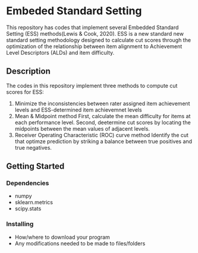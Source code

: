 # Embeded Standard Setting

This repository has codes that implement several Embedded Standard Setting (ESS) methods(Lewis & Cook, 2020). 
ESS is a new standard new standard setting methodology designed to calculate cut scores through the optimization of the relationship between item alignment to Achievement Level Descriptors (ALDs) and item difficulty. 


## Description

The codes in this repository implement three methods to compute cut scores for ESS: 
1) Minimize the inconsistencies between rater assigned item achievement levels and ESS-determined item achievemnet levels
2) Mean & Midpoint method
   First, calculate the mean difficulty for items at each performance level.
   Second, deetermine cut scores by locating the midpoints between the mean values of adjacent levels.
3) Receiver Operating Characteristic (ROC) curve method
   Identify the cut that optimze prediction by striking a balance between true positives and true negatives. 

## Getting Started

### Dependencies

* numpy
* sklearn.metrics
* scipy.stats

### Installing

* How/where to download your program
* Any modifications needed to be made to files/folders



